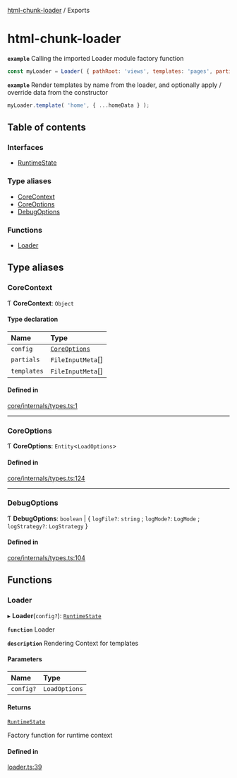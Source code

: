 [html-chunk-loader](README.md) / Exports

# html-chunk-loader

**`example`** Calling the imported Loader module factory function
```javascript
const myLoader = Loader( { pathRoot: 'views', templates: 'pages', partials: 'partials' } );
```

**`example`** Render templates by name from the loader, and optionally apply / override data from the constructor
```javascript
myLoader.template( 'home', { ...homeData } );
```

## Table of contents

### Interfaces

- [RuntimeState](interfaces/RuntimeState.md)

### Type aliases

- [CoreContext](modules.md#corecontext)
- [CoreOptions](modules.md#coreoptions)
- [DebugOptions](modules.md#debugoptions)

### Functions

- [Loader](modules.md#loader)

## Type aliases

### CoreContext

Ƭ **CoreContext**: `Object`

#### Type declaration

| Name | Type |
| :------ | :------ |
| `config` | [`CoreOptions`](modules.md#coreoptions) |
| `partials` | `FileInputMeta`[] |
| `templates` | `FileInputMeta`[] |

#### Defined in

[core/internals/types.ts:1](https://github.com/abschill/html-chunk-loader/blob/8c234a3/lib/core/internals/types.ts#L1)

___

### CoreOptions

Ƭ **CoreOptions**: `Entity`<`LoadOptions`\>

#### Defined in

[core/internals/types.ts:124](https://github.com/abschill/html-chunk-loader/blob/8c234a3/lib/core/internals/types.ts#L124)

___

### DebugOptions

Ƭ **DebugOptions**: `boolean` \| { `logFile?`: `string` ; `logMode?`: `LogMode` ; `logStrategy?`: `LogStrategy`  }

#### Defined in

[core/internals/types.ts:104](https://github.com/abschill/html-chunk-loader/blob/8c234a3/lib/core/internals/types.ts#L104)

## Functions

### Loader

▸ **Loader**(`config?`): [`RuntimeState`](interfaces/RuntimeState.md)

**`function`** Loader

**`description`** Rendering Context for templates

#### Parameters

| Name | Type |
| :------ | :------ |
| `config?` | `LoadOptions` |

#### Returns

[`RuntimeState`](interfaces/RuntimeState.md)

Factory function for runtime context

#### Defined in

[loader.ts:39](https://github.com/abschill/html-chunk-loader/blob/8c234a3/lib/loader.ts#L39)
